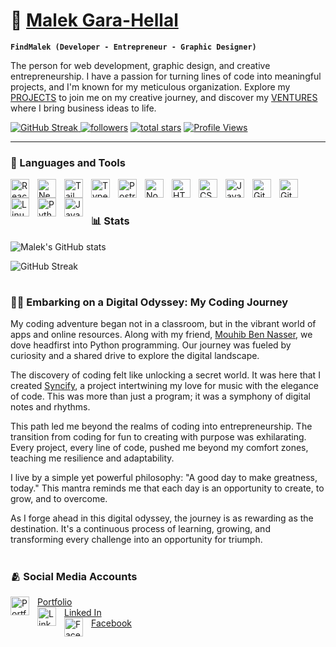 # 💫 [Malek Gara-Hellal](https://www.findservices.tech)

**`FindMalek (Developer - Entrepreneur - Graphic Designer)`**

The person for web development, graphic design, and creative entrepreneurship. I have a passion for turning lines of code into meaningful projects, and I'm known for my meticulous organization. Explore my <a href="https://www.findservices.tech/projects">PROJECTS</a> to join me on my creative journey, and discover my <a href="https://www.findservices.tech/about#my-ventures">VENTURES</a> where I bring business ideas to life.

   <p align="left">
      <a href="https://github.com/FindMalek">
         <img alt="GitHub Streak" title="Check out my GitHub Streak" src="https://custom-icon-badges.demolab.com/badge/dynamic/json?logo=fire&logoColor=white&color=212121&label=streak&query=%24.currentStreak.length&suffix=%20days&url=https%3A%2F%2Fstreak-stats.demolab.com%2F%3Fuser%3DFindMalek%26type%3Djson&style=for-the-badge&labelColor=181717"/>
      </a>
      <a href="https://github.com/FindMalek?tab=followers">
         <img alt="followers" title="Follow me on Github" src="https://custom-icon-badges.demolab.com/github/followers/FindMalek?color=236ad3&labelColor=1155ba&style=for-the-badge&logo=person-add&label=Follow&logoColor=white"/></a>
      <a href="https://github.com/FindMalek?tab=repositories&sort=stargazers">
         <img alt="total stars" title="Total stars on GitHub" src="https://custom-icon-badges.demolab.com/github/stars/FindMalek?color=C79600&style=for-the-badge&labelColor=C79600&logo=star"/></a>
      <a href="https://github.com/FindMalek">
         <img alt="Profile Views" title="Github Profile Views" src="https://komarev.com/ghpvc/?username=findmalek&color=A5a5a5&style=for-the-badge&label=VIEWS&logo=eye&logoColor=white"/></a>
   </p>

---

### 🧰 Languages and Tools

<img align="left" alt="React" width="30px" style="padding-right:10px;" src="https://cdn.jsdelivr.net/gh/devicons/devicon/icons/react/react-original.svg" />
<img align="left" alt="Next JS" width="30px" style="padding-right:10px;" src="https://cdn.jsdelivr.net/gh/devicons/devicon/icons/nextjs/nextjs-original.svg" />
<img align="left" alt="Tailwind CSS" width="30px" style="padding-right:10px;" src="https://cdn.jsdelivr.net/gh/devicons/devicon/icons/tailwindcss/tailwindcss-plain.svg" />
<img align="left" alt="TypeScript" width="30px" style="padding-right:10px;" src="https://cdn.jsdelivr.net/gh/devicons/devicon/icons/typescript/typescript-plain.svg" />
<img align="left" alt="PostreSQL" width="30px" style="padding-right:10px;" src="https://cdn.jsdelivr.net/gh/devicons/devicon/icons/postgresql/postgresql-plain.svg" />
<img align="left" alt="NodeJS" width="30px" style="padding-right:10px;" src="https://cdn.jsdelivr.net/gh/devicons/devicon/icons/nodejs/nodejs-original.svg" />
<img align="left" alt="HTML" width="30px" style="padding-right:10px;" src="https://cdn.jsdelivr.net/gh/devicons/devicon/icons/html5/html5-plain.svg" />
<img align="left" alt="CSS" width="30px" style="padding-right:10px;" src="https://cdn.jsdelivr.net/gh/devicons/devicon/icons/css3/css3-plain.svg" />
<img align="left" alt="JavaScript" width="30px" style="padding-right:10px;" src="https://cdn.jsdelivr.net/gh/devicons/devicon/icons/javascript/javascript-plain.svg" />
<img align="left" alt="Git" width="30px" style="padding-right:10px;" src="https://cdn.jsdelivr.net/gh/devicons/devicon/icons/git/git-original.svg" />
<img align="left" alt="GitHub" width="30px" style="padding-right:10px;" src="https://cdn.jsdelivr.net/gh/devicons/devicon/icons/github/github-original.svg" />
<img align="left" alt="Linux" width="30px" style="padding-right:10px;" src="https://cdn.jsdelivr.net/gh/devicons/devicon/icons/linux/linux-original.svg" />
<img align="left" alt="Python" width="30px" style="padding-right:10px;" src="https://cdn.jsdelivr.net/gh/devicons/devicon/icons/python/python-plain.svg" />
<img align="left" alt="Java" width="30px" style="padding-right:10px;" src="https://cdn.jsdelivr.net/gh/devicons/devicon/icons/java/java-original.svg"/>

<br />

#

### 📊 Stats

![Malek's GitHub stats](https://github-readme-stats.vercel.app/api?username=FindMalek&show_icons=true&theme=gruvbox)

![GitHub Streak](https://streak-stats.demolab.com?user=FindMalek&theme=gruvbox&border_radius=4.5)

#

 <summary><h3>👨‍💻 Embarking on a Digital Odyssey: My Coding Journey</h3></summary>
 
   My coding adventure began not in a classroom, but in the vibrant world of apps and online resources. Along with my friend, [Mouhib Ben Nasser](https://github.com/meowhib), we dove headfirst into Python programming. Our journey was fueled by curiosity and a shared drive to explore the digital landscape.

   The discovery of coding felt like unlocking a secret world. It was here that I created [Syncify](https://github.com/FindMalek/Syncify), a project intertwining my love for music with the elegance of code. This was more than just a program; it was a symphony of digital notes and rhythms.

   This path led me beyond the realms of coding into entrepreneurship. The transition from coding for fun to creating with purpose was exhilarating. Every project, every line of code, pushed me beyond my comfort zones, teaching me resilience and adaptability.

   I live by a simple yet powerful philosophy: "A good day to make greatness, today." This mantra reminds me that each day is an opportunity to create, to grow, and to overcome.

   As I forge ahead in this digital odyssey, the journey is as rewarding as the destination. It's a continuous process of learning, growing, and transforming every challenge into an opportunity for triumph.

#

### 🫂 Social Media Accounts

   <a target="_blank" href="https://www.findservices.tech">
   <img align="left" alt="Portfolio" width="30px" style="padding-right:10px;" src="https://cdn.jsdelivr.net/gh/devicons/devicon/icons/ie10/ie10-original.svg" />Portfolio</a>

   <br/>

   <a target="_blank" href="https://www.linkedin.com/in/findmalek">
   <img align="left" alt="Linked In" width="30px" style="padding-right:10px;" src="https://cdn.jsdelivr.net/gh/devicons/devicon/icons/linkedin/linkedin-original.svg" />Linked In</a>

   <br />

   <a target="_blank" href="https://www.facebook.com/foundmalek/">
   <img align="left" alt="Facebook" width="30px" style="padding-right:10px;" src="https://cdn.jsdelivr.net/gh/devicons/devicon/icons/facebook/facebook-original.svg" />Facebook</a>
